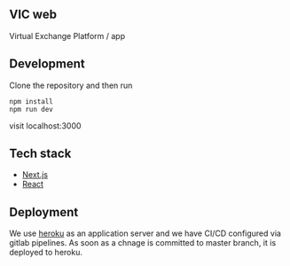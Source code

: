 ## VIC web

Virtual Exchange Platform / app

## Development

Clone the repository and then run

```
npm install
npm run dev
```

visit localhost:3000

## Tech stack

- [Next.js](http://nextjs.org/)
- [React](https://reactjs.org/)

## Deployment

We use [heroku](http://heroku.com/) as an application server and we have CI/CD configured via gitlab pipelines. As soon as a chnage is committed to master branch, it is deployed to heroku.
